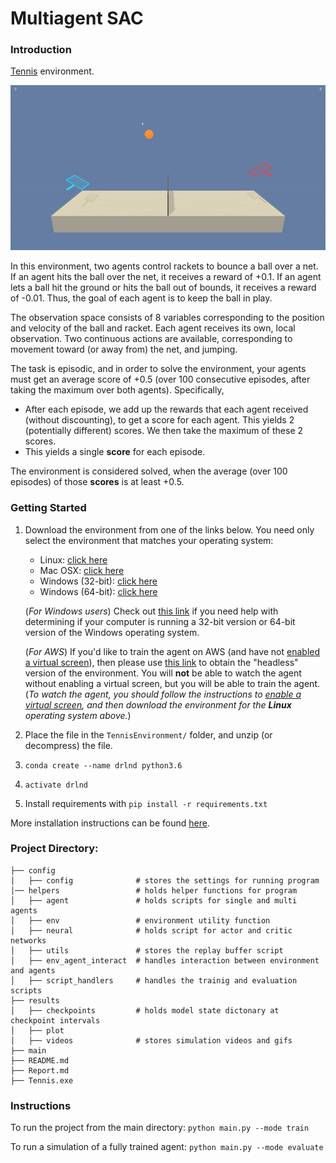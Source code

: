 # Multiagent SAC

### Introduction

[Tennis](https://github.com/Unity-Technologies/ml-agents/blob/master/docs/Learning-Environment-Examples.md#tennis) environment.

<p align="center">
<img src="./results/videos/final.gif">
</p>

In this environment, two agents control rackets to bounce a ball over a net. If an agent hits the ball over the net, it receives a reward of +0.1.  If an agent lets a ball hit the ground or hits the ball out of bounds, it receives a reward of -0.01.  Thus, the goal of each agent is to keep the ball in play.

The observation space consists of 8 variables corresponding to the position and velocity of the ball and racket. Each agent receives its own, local observation.  Two continuous actions are available, corresponding to movement toward (or away from) the net, and jumping. 

The task is episodic, and in order to solve the environment, your agents must get an average score of +0.5 (over 100 consecutive episodes, after taking the maximum over both agents). Specifically,

- After each episode, we add up the rewards that each agent received (without discounting), to get a score for each agent. This yields 2 (potentially different) scores. We then take the maximum of these 2 scores.
- This yields a single **score** for each episode.

The environment is considered solved, when the average (over 100 episodes) of those **scores** is at least +0.5.

### Getting Started

1. Download the environment from one of the links below.  You need only select the environment that matches your operating system:
    - Linux: [click here](https://s3-us-west-1.amazonaws.com/udacity-drlnd/P3/Tennis/Tennis_Linux.zip)
    - Mac OSX: [click here](https://s3-us-west-1.amazonaws.com/udacity-drlnd/P3/Tennis/Tennis.app.zip)
    - Windows (32-bit): [click here](https://s3-us-west-1.amazonaws.com/udacity-drlnd/P3/Tennis/Tennis_Windows_x86.zip)
    - Windows (64-bit): [click here](https://s3-us-west-1.amazonaws.com/udacity-drlnd/P3/Tennis/Tennis_Windows_x86_64.zip)
    
    (_For Windows users_) Check out [this link](https://support.microsoft.com/en-us/help/827218/how-to-determine-whether-a-computer-is-running-a-32-bit-version-or-64) if you need help with determining if your computer is running a 32-bit version or 64-bit version of the Windows operating system.

    (_For AWS_) If you'd like to train the agent on AWS (and have not [enabled a virtual screen](https://github.com/Unity-Technologies/ml-agents/blob/master/docs/Training-on-Amazon-Web-Service.md)), then please use [this link](https://s3-us-west-1.amazonaws.com/udacity-drlnd/P3/Tennis/Tennis_Linux_NoVis.zip) to obtain the "headless" version of the environment.  You will **not** be able to watch the agent without enabling a virtual screen, but you will be able to train the agent.  (_To watch the agent, you should follow the instructions to [enable a virtual screen](https://github.com/Unity-Technologies/ml-agents/blob/master/docs/Training-on-Amazon-Web-Service.md), and then download the environment for the **Linux** operating system above._)

2. Place the file in the `TennisEnvironment/` folder, and unzip (or decompress) the file. 
3. `conda create --name drlnd python3.6`
4. `activate drlnd`
5. Install requirements with `pip install -r requirements.txt`

More installation instructions can be found [here](https://github.com/udacity/deep-reinforcement-learning#dependencies).

### Project Directory:
```
├── config                           
│   ├── config              # stores the settings for running program
│── helpers                 # holds helper functions for program
│   ├── agent               # holds scripts for single and multi agents
│   ├── env                 # environment utility function
│   ├── neural              # holds script for actor and critic networks
│   ├── utils               # stores the replay buffer script
│   ├── env_agent_interact  # handles interaction between environment and agents
│   ├── script_handlers     # handles the trainig and evaluation scripts                   
├── results                     
│   ├── checkpoints         # holds model state dictonary at checkpoint intervals
│   ├── plot
│   ├── videos              # stores simulation videos and gifs               
├── main 
├── README.md
├── Report.md
├── Tennis.exe
```

### Instructions

To run the project from the main directory: 
`python main.py --mode train`

To run a simulation of a fully trained agent:
`python main.py --mode evaluate`


